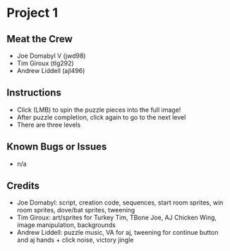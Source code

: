 # Project 1

## Meat the Crew

* Joe Domabyl V (jwd98)
* Tim Giroux (tlg292)
* Andrew Liddell (ajl496)

## Instructions
* Click (LMB) to spin the puzzle pieces into the full image!
* After puzzle completion, click again to go to the next level
* There are three levels

## Known Bugs or Issues
* n/a

## Credits
* Joe Domabyl: script, creation code, sequences, start room sprites, win room sprites, dove/bat sprites, tweening
* Tim Giroux: art/sprites for Turkey Tim, TBone Joe, AJ Chicken Wing, image manipulation, backgrounds
* Andrew Liddell: puzzle music, VA for aj, tweening for continue button and aj hands + click noise, victory jingle
